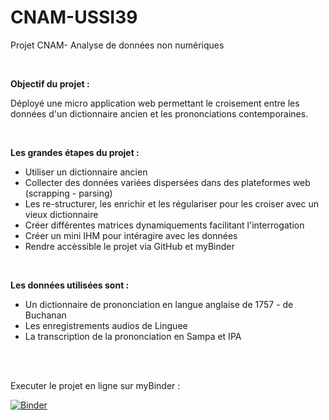 # CNAM-USSI39
Projet CNAM- Analyse de données non numériques

</br>

**Objectif du projet :**

Déployé une micro application web permettant le croisement entre les données d'un dictionnaire ancien et les prononciations contemporaines.

</br>

**Les grandes étapes du projet :**
* Utiliser un dictionnaire ancien
* Collecter des données variées dispersées dans des plateformes web (scrapping - parsing)
* Les re-structurer, les enrichir et les régulariser pour les croiser avec un vieux dictionnaire
* Créer différentes matrices dynamiquements facilitant l'interrogation
* Créer un mini IHM pour intéragire avec les données
* Rendre accèssible le projet via GitHub et myBinder

</br>

**Les données utilisées sont :**
* Un dictionnaire de prononciation en langue anglaise de 1757 - de Buchanan
* Les enregistrements audios de Linguee
* La transcription de la prononciation en Sampa et IPA

</br>
</br>

Executer le projet en ligne sur myBinder :

[![Binder](https://mybinder.org/badge_logo.svg)](https://mybinder.org/v2/gh/Amelie-Leboeuf/CNAM-USSI39/HEAD)

